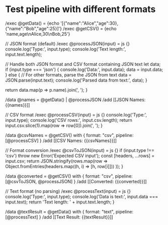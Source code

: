 # Test pipeline with different formats

/exec @getData() = {echo '[{"name":"Alice","age":30},{"name":"Bob","age":25}]'}
/exec @getCSV() = {echo 'name,age\nAlice,30\nBob,25'}

// JSON format (default)
/exec @processJSON(input) = js {}
  console.log('Type:', input.type);
  console.log('Text length:', input.text.length);
  
  // Handle both JSON format and CSV format containing JSON text
  let data;
  if (input.type === 'json') {
    console.log('Data:', input.data);
    data = input.data;
  } else {
    // For other formats, parse the JSON from text
    data = JSON.parse(input.text);
    console.log('Parsed data from text:', data);
  }
  
  return data.map(p => p.name).join(', ');
}

/data @names = @getData() | @processJSON
/add [[JSON Names: {{names}}]]

// CSV format
/exec @processCSV(input) = js {}
  console.log('Type:', input.type);
  console.log('CSV rows:', input.csv.length);
  return input.csv.slice(1).map(row => row[0]).join(', ');
}

/data @csvNames = @getCSV() with { format: "csv", pipeline: [@processCSV] }
/add [[CSV Names: {{csvNames}}]]

// Format conversion
/exec @csvToJSON(input) = js {}
  if (input.type !== 'csv') throw new Error('Expected CSV input');
  const [headers, ...rows] = input.csv;
  return JSON.stringify(rows.map(row => 
    Object.fromEntries(headers.map((h, i) => [h, row[i]]))
  ));
}

/data @converted = @getCSV() with { format: "csv", pipeline: [@csvToJSON, @processJSON] }
/add [[Converted: {{converted}}]]

// Text format (no parsing)
/exec @processText(input) = js {}
  console.log('Type:', input.type);
  console.log('Data is text:', input.data === input.text);
  return 'Text length: ' + input.text.length;
}

/data @textResult = @getData() with { format: "text", pipeline: [@processText] }
/add [[Text Result: {{textResult}}]]